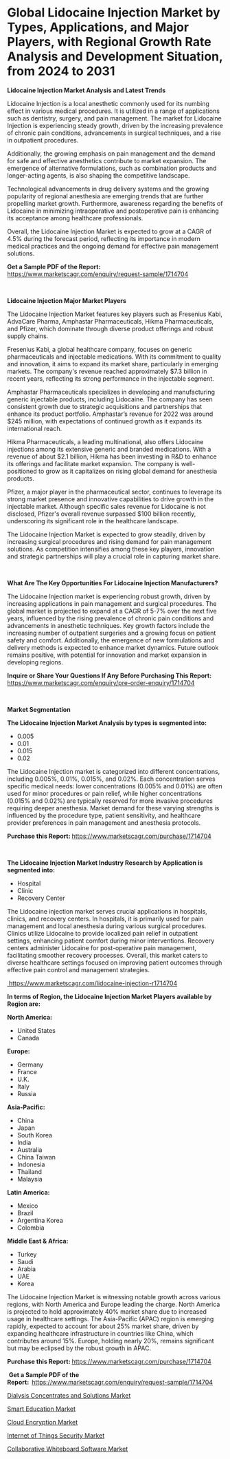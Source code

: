 <p><h1>Global Lidocaine Injection Market by Types, Applications, and Major Players, with Regional Growth Rate Analysis and Development Situation, from 2024 to 2031</h1></p><p><strong>Lidocaine Injection Market Analysis and Latest Trends</strong></p>
<p><p>Lidocaine Injection is a local anesthetic commonly used for its numbing effect in various medical procedures. It is utilized in a range of applications such as dentistry, surgery, and pain management. The market for Lidocaine Injection is experiencing steady growth, driven by the increasing prevalence of chronic pain conditions, advancements in surgical techniques, and a rise in outpatient procedures. </p><p>Additionally, the growing emphasis on pain management and the demand for safe and effective anesthetics contribute to market expansion. The emergence of alternative formulations, such as combination products and longer-acting agents, is also shaping the competitive landscape. </p><p>Technological advancements in drug delivery systems and the growing popularity of regional anesthesia are emerging trends that are further propelling market growth. Furthermore, awareness regarding the benefits of Lidocaine in minimizing intraoperative and postoperative pain is enhancing its acceptance among healthcare professionals. </p><p>Overall, the Lidocaine Injection Market is expected to grow at a CAGR of 4.5% during the forecast period, reflecting its importance in modern medical practices and the ongoing demand for effective pain management solutions.</p></p>
<p><strong>Get a Sample PDF of the Report:&nbsp;</strong> <a href="https://www.marketscagr.com/enquiry/request-sample/1714704?utm_campaign=1285&utm_medium=2&utm_source=Github&utm_content=ia&utm_term=22102024&utm_id=lidocaine-injection">https://www.marketscagr.com/enquiry/request-sample/1714704</a></p>
<p>&nbsp;</p>
<p><strong>Lidocaine Injection Major Market Players</strong></p>
<p><p>The Lidocaine Injection Market features key players such as Fresenius Kabi, AdvaCare Pharma, Amphastar Pharmaceuticals, Hikma Pharmaceuticals, and Pfizer, which dominate through diverse product offerings and robust supply chains. </p><p>Fresenius Kabi, a global healthcare company, focuses on generic pharmaceuticals and injectable medications. With its commitment to quality and innovation, it aims to expand its market share, particularly in emerging markets. The company's revenue reached approximately $7.3 billion in recent years, reflecting its strong performance in the injectable segment.</p><p>Amphastar Pharmaceuticals specializes in developing and manufacturing generic injectable products, including Lidocaine. The company has seen consistent growth due to strategic acquisitions and partnerships that enhance its product portfolio. Amphastar’s revenue for 2022 was around $245 million, with expectations of continued growth as it expands its international reach.</p><p>Hikma Pharmaceuticals, a leading multinational, also offers Lidocaine injections among its extensive generic and branded medications. With a revenue of about $2.1 billion, Hikma has been investing in R&D to enhance its offerings and facilitate market expansion. The company is well-positioned to grow as it capitalizes on rising global demand for anesthesia products.</p><p>Pfizer, a major player in the pharmaceutical sector, continues to leverage its strong market presence and innovative capabilities to drive growth in the injectable market. Although specific sales revenue for Lidocaine is not disclosed, Pfizer's overall revenue surpassed $100 billion recently, underscoring its significant role in the healthcare landscape.</p><p>The Lidocaine Injection Market is expected to grow steadily, driven by increasing surgical procedures and rising demand for pain management solutions. As competition intensifies among these key players, innovation and strategic partnerships will play a crucial role in capturing market share.</p></p>
<p>&nbsp;</p>
<p><strong>What Are The Key Opportunities For Lidocaine Injection Manufacturers?</strong></p>
<p><p>The Lidocaine Injection market is experiencing robust growth, driven by increasing applications in pain management and surgical procedures. The global market is projected to expand at a CAGR of 5-7% over the next five years, influenced by the rising prevalence of chronic pain conditions and advancements in anesthetic techniques. Key growth factors include the increasing number of outpatient surgeries and a growing focus on patient safety and comfort. Additionally, the emergence of new formulations and delivery methods is expected to enhance market dynamics. Future outlook remains positive, with potential for innovation and market expansion in developing regions.</p></p>
<p><strong>Inquire or Share Your Questions If Any Before Purchasing This Report:</strong> <a href="https://www.marketscagr.com/enquiry/pre-order-enquiry/1714704?utm_campaign=1285&utm_medium=2&utm_source=Github&utm_content=ia&utm_term=22102024&utm_id=lidocaine-injection">https://www.marketscagr.com/enquiry/pre-order-enquiry/1714704</a></p>
<p>&nbsp;</p>
<p><strong>Market Segmentation</strong></p>
<p><strong>The Lidocaine Injection Market Analysis by types is segmented into:</strong></p>
<p><ul><li>0.005</li><li>0.01</li><li>0.015</li><li>0.02</li></ul></p>
<p><p>The Lidocaine Injection market is categorized into different concentrations, including 0.005%, 0.01%, 0.015%, and 0.02%. Each concentration serves specific medical needs: lower concentrations (0.005% and 0.01%) are often used for minor procedures or pain relief, while higher concentrations (0.015% and 0.02%) are typically reserved for more invasive procedures requiring deeper anesthesia. Market demand for these varying strengths is influenced by the procedure type, patient sensitivity, and healthcare provider preferences in pain management and anesthesia protocols.</p></p>
<p><strong>Purchase this Report:&nbsp;</strong><a href="https://www.marketscagr.com/purchase/1714704?utm_campaign=1285&utm_medium=2&utm_source=Github&utm_content=ia&utm_term=22102024&utm_id=lidocaine-injection">https://www.marketscagr.com/purchase/1714704</a></p>
<p>&nbsp;</p>
<p><strong>The Lidocaine Injection Market Industry Research by Application is segmented into:</strong></p>
<p><ul><li>Hospital</li><li>Clinic</li><li>Recovery Center</li></ul></p>
<p><p>The Lidocaine injection market serves crucial applications in hospitals, clinics, and recovery centers. In hospitals, it is primarily used for pain management and local anesthesia during various surgical procedures. Clinics utilize Lidocaine to provide localized pain relief in outpatient settings, enhancing patient comfort during minor interventions. Recovery centers administer Lidocaine for post-operative pain management, facilitating smoother recovery processes. Overall, this market caters to diverse healthcare settings focused on improving patient outcomes through effective pain control and management strategies.</p></p>
<p><a href="https://www.marketscagr.com/lidocaine-injection-r1714704?utm_campaign=1285&utm_medium=2&utm_source=Github&utm_content=ia&utm_term=22102024&utm_id=lidocaine-injection">&nbsp;https://www.marketscagr.com/lidocaine-injection-r1714704</a></p>
<p><strong>In terms of Region, the Lidocaine Injection Market Players available by Region are:</strong></p>
<p>
    <p> <strong> North America: </strong>
        <ul>
            <li>United States</li>
            <li>Canada</li>
        </ul>
        </p> 
    <p> <strong> Europe: </strong>
        <ul>
            <li>Germany</li>
            <li>France</li>
            <li>U.K.</li>
            <li>Italy</li>
            <li>Russia</li>
        </ul>
        </p> 
    <p> <strong> Asia-Pacific: </strong>
        <ul>
            <li>China</li>
            <li>Japan</li>
            <li>South Korea</li>
            <li>India</li>
            <li>Australia</li>
            <li>China Taiwan</li>
            <li>Indonesia</li>
            <li>Thailand</li>
            <li>Malaysia</li>
        </ul>
        </p> 
    <p> <strong> Latin America: </strong>
        <ul>
            <li>Mexico</li>
            <li>Brazil</li>
            <li>Argentina Korea</li>
            <li>Colombia</li>
        </ul>
        </p> 
    <p> <strong> Middle East & Africa: </strong>
        <ul>
            <li>Turkey</li>
            <li>Saudi</li>
            <li>Arabia</li>
            <li>UAE</li>
            <li>Korea</li>
        </ul>
    </p>
    </p>
<p><p>The Lidocaine Injection Market is witnessing notable growth across various regions, with North America and Europe leading the charge. North America is projected to hold approximately 40% market share due to increased usage in healthcare settings. The Asia-Pacific (APAC) region is emerging rapidly, expected to account for about 25% market share, driven by expanding healthcare infrastructure in countries like China, which contributes around 15%. Europe, holding nearly 20%, remains significant but may be eclipsed by the robust growth in APAC.</p></p>
<p><strong>Purchase this Report: </strong><a href="https://www.marketscagr.com/purchase/1714704?utm_campaign=1285&utm_medium=2&utm_source=Github&utm_content=ia&utm_term=22102024&utm_id=lidocaine-injection">https://www.marketscagr.com/purchase/1714704</a></p>
<p>&nbsp;<strong>Get a Sample PDF of the Report:&nbsp;&nbsp;</strong><a href="https://www.marketscagr.com/enquiry/request-sample/1714704?utm_campaign=1285&utm_medium=2&utm_source=Github&utm_content=ia&utm_term=22102024&utm_id=lidocaine-injection">https://www.marketscagr.com/enquiry/request-sample/1714704</a></p>
<p><strong></strong></p>
<p><p><a href="https://github.com/sofayahoo2023/Market-Research-Report-List-6/blob/main/dialysis-concentrates-and-solutions-market.md?utm_campaign=1285&utm_medium=2&utm_source=Github&utm_content=ia&utm_term=22102024&utm_id=lidocaine-injection">Dialysis Concentrates and Solutions Market</a></p><p><a href="https://www.linkedin.com/pulse/global-smart-education-market-analysis-key-trends-future-projections-jl2if?utm_campaign=1285&utm_medium=2&utm_source=Github&utm_content=ia&utm_term=22102024&utm_id=lidocaine-injection">Smart Education Market</a></p><p><a href="https://www.linkedin.com/pulse/cloud-encryption-market-size-type-product-global-industry-analysis-ypusf?utm_campaign=1285&utm_medium=2&utm_source=Github&utm_content=ia&utm_term=22102024&utm_id=lidocaine-injection">Cloud Encryption Market</a></p><p><a href="https://www.linkedin.com/pulse/global-internet-things-security-market-trends-forecasts-strategic-bba2f?utm_campaign=1285&utm_medium=2&utm_source=Github&utm_content=ia&utm_term=22102024&utm_id=lidocaine-injection">Internet of Things Security Market</a></p><p><a href="https://www.linkedin.com/pulse/global-collaborative-whiteboard-software-market-analysis-key-lfy7f?utm_campaign=1285&utm_medium=2&utm_source=Github&utm_content=ia&utm_term=22102024&utm_id=lidocaine-injection">Collaborative Whiteboard Software Market</a></p></p>